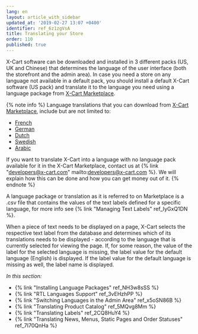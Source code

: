 ```yaml
---
lang: en
layout: article_with_sidebar
updated_at: '2019-02-27 13:07 +0400'
identifier: ref_6z1zgVsA
title: Translating your Store
order: 110
published: true
---
```

X-Cart software can be downloaded and installed in 3 different packs (US, UK and Chinese) that determines the language of the user interface (both the storefront and the admin area). In case you need a store on any language not available in a default pack, you should install a default X-Cart software (US pack) and translate it to the language you need using a language package from [X-Cart Marketplace](https://market.x-cart.com/addons/translation/?filter[edition]=all&filter[priceType]=all&filter[sortBy]=p.arrivalDate "Translation and Localization").

{% note info %}
Language translations that you can download from [X-Cart Marketplace](https://market.x-cart.com/addons/translation/?filter[edition]=all&filter[priceType]=all&filter[sortBy]=p.arrivalDate "Translation and Localization"), include but are not limited to:

*   [French](https://market.x-cart.com/addons/french-translation.html "Translation and Localization")
*   [German](https://market.x-cart.com/addons/german-translation.html "Translation and Localization")
*   [Dutch](https://market.x-cart.com/addons/dutch-translation-by-community-members.html "Translation and Localization")
*   [Swedish](https://market.x-cart.com/addons/swedish-translation.html "Translating your Store")
*   [Arabic](https://market.x-cart.com/addons/human-made-translation-arabic.html "Translation and Localization")

If you want to translate X-Cart into a language with no language pack available for it in the X-Cart Marketplace, contact us at {% link "developers@x-cart.com" mailto:developers@x-cart.com %}. We will explain how this can be done and how you can get money out of it.
{% endnote %}

A language package or translation as it is referred to on Marketplace is a .csv file that contains the values of the text labels defined for a specific language, for more info see {% link "Managing Text Labels" ref_IyGxQ1DN %}.

When a piece of text needs to be displayed on a page, X-Cart selects the respective text label from the database and determines which of its translations needs to be displayed - according to the language that is currently selected for viewing the page. If, for some reason, the value of the label for the selected language is missing, the label value for the default language (English) is displayed. If the label value for the default language is missing as well, the label name is displayed.

_In this section:_
*  {% link "Installing Language Packages" ref_NH3w8sSS %}
*  {% link "RTL Languages Support" ref_3vEHzhPP %}
*  {% link "Switching Languages in the Admin Area" ref_x5oSN86B %}
*  {% link "Translating Product Catalog" ref_5MQvg8Mm %}
*  {% link "Translating Labels" ref_2CQ8HuY4 %}
*  {% link "Translating News, Menus, Static Pages and Order Statuses" ref_7I70QnHa %}
